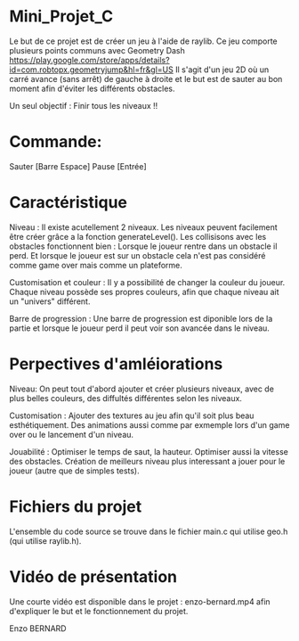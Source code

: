 # Mini_Projet_C

Le but de ce projet est de créer un jeu à l'aide de raylib. Ce jeu comporte plusieurs points communs avec Geometry Dash https://play.google.com/store/apps/details?id=com.robtopx.geometryjump&hl=fr&gl=US
Il s'agit d'un jeu 2D où un carré avance (sans arrêt) de gauche à droite et le but est de sauter au bon moment afin d'éviter les différents obstacles.

Un seul objectif : Finir tous les niveaux !!

# Commande: 

Sauter  [Barre Espace]
Pause [Entrée]

# Caractéristique

Niveau :
Il existe acutellement 2 niveaux. Les niveaux peuvent facilement être créer grâce a la fonction generateLevel().
Les collisisons avec les obstacles fonctionnent bien : Lorsque le joueur rentre dans un obstacle il perd. Et lorsque le joueur est sur un obstacle cela n'est pas considéré comme game over mais comme un plateforme.

Customisation et couleur :
Il y a possibilité de changer la couleur du joueur. Chaque niveau possède ses propres couleurs, afin que chaque niveau ait un "univers" différent.

Barre de progression :
Une barre de progression est diponible lors de la partie et lorsque le joueur perd il peut voir son avancée dans le niveau.

# Perpectives d'amléiorations

Niveau: 
On peut tout d'abord ajouter et créer plusieurs niveaux, avec de plus belles couleurs, des diffultés différentes selon les niveaux.

Customisation :
Ajouter des textures au jeu afin qu'il soit plus beau esthétiquement. Des animations aussi comme par exmemple lors d'un game over ou le lancement d'un niveau.

Jouabilité :
Optimiser le temps de saut, la hauteur.
Optimiser aussi la vitesse des obstacles.
Création de meilleurs niveau plus interessant a jouer pour le joueur (autre que de simples tests).


# Fichiers du projet

L'ensemble du code source se trouve dans le fichier main.c qui utilise geo.h (qui utilise raylib.h).

# Vidéo de présentation

Une courte vidéo est disponible dans le projet : enzo-bernard.mp4 afin d'expliquer le but et le fonctionnement du projet.



Enzo BERNARD


